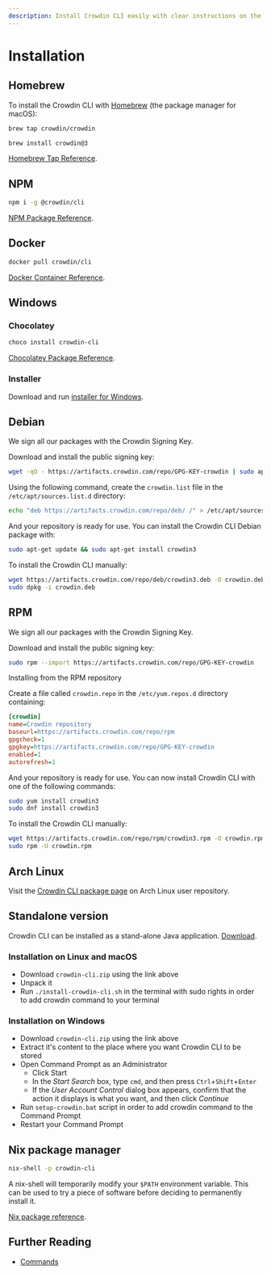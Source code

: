 ```yaml
---
description: Install Crowdin CLI easily with clear instructions on the installation page. Get started quickly and manage localization seamlessly with Crowdin CLI.
---
```


# Installation

## Homebrew

To install the Crowdin CLI with [Homebrew](https://brew.sh/) (the package manager for macOS):

```bash
brew tap crowdin/crowdin
```

```bash
brew install crowdin@3
```

[Homebrew Tap Reference](https://github.com/crowdin/homebrew-crowdin).

## NPM

```bash
npm i -g @crowdin/cli
```

[NPM Package Reference](https://www.npmjs.com/package/@crowdin/cli).

## Docker

```bash
docker pull crowdin/cli
```

[Docker Container Reference](https://hub.docker.com/r/crowdin/cli).

## Windows

### Chocolatey

```bash
choco install crowdin-cli
```

[Chocolatey Package Reference](https://community.chocolatey.org/packages/crowdin-cli).

### Installer

Download and run [installer for Windows](https://downloads.crowdin.com/cli/v3/crowdin.exe).

## Debian

We sign all our packages with the Crowdin Signing Key.

Download and install the public signing key:

```bash
wget -qO - https://artifacts.crowdin.com/repo/GPG-KEY-crowdin | sudo apt-key add -
```

Using the following command, create the `crowdin.list` file in the `/etc/apt/sources.list.d` directory:

```bash
echo "deb https://artifacts.crowdin.com/repo/deb/ /" > /etc/apt/sources.list.d/crowdin.list
```

And your repository is ready for use. You can install the Crowdin CLI Debian package with:

```bash
sudo apt-get update && sudo apt-get install crowdin3
```

To install the Crowdin CLI manually:

```bash
wget https://artifacts.crowdin.com/repo/deb/crowdin3.deb -O crowdin.deb
sudo dpkg -i crowdin.deb
```

## RPM

We sign all our packages with the Crowdin Signing Key.

Download and install the public signing key:

```bash
sudo rpm --import https://artifacts.crowdin.com/repo/GPG-KEY-crowdin
```

Installing from the RPM repository

Create a file called `crowdin.repo` in the `/etc/yum.repos.d` directory containing:

```ini
[crowdin]
name=Crowdin repository
baseurl=https://artifacts.crowdin.com/repo/rpm
gpgcheck=1
gpgkey=https://artifacts.crowdin.com/repo/GPG-KEY-crowdin
enabled=1
autorefresh=1
```

And your repository is ready for use. You can now install Crowdin CLI with one of the following commands:

```bash
sudo yum install crowdin3
sudo dnf install crowdin3
```

To install the Crowdin CLI manually:

```bash
wget https://artifacts.crowdin.com/repo/rpm/crowdin3.rpm -O crowdin.rpm
sudo rpm -U crowdin.rpm
```

## Arch Linux

Visit the [Crowdin CLI package page](https://aur.archlinux.org/packages/crowdin-cli) on Arch Linux user repository.

## Standalone version

Crowdin CLI can be installed as a stand-alone Java application. [Download](https://github.com/crowdin/crowdin-cli/releases/latest/download/crowdin-cli.zip).

### Installation on Linux and macOS

- Download `crowdin-cli.zip` using the link above
- Unpack it
- Run `./install-crowdin-cli.sh` in the terminal with sudo rights in order to add crowdin command to your terminal

### Installation on Windows

- Download `crowdin-cli.zip` using the link above
- Extract it's content to the place where you want Crowdin CLI to be stored
- Open Command Prompt as an Administrator
  - Click Start
  - In the *Start Search* box, type `cmd`, and then press `Ctrl`+`Shift`+`Enter`
  - If the *User Account Control* dialog box appears, confirm that the action it displays is what you want, and then click _Continue_
- Run `setup-crowdin.bat` script in order to add crowdin command to the Command Prompt
- Restart your Command Prompt

## Nix package manager

```bash
nix-shell -p crowdin-cli
```

A nix-shell will temporarily modify your `$PATH` environment variable. This can be used to try a piece of software before deciding to permanently install it.

[Nix package reference](https://search.nixos.org/packages?show=crowdin-cli).

## Further Reading

- [Commands](/commands/crowdin)
